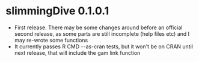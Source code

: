 # slimmingDive 0.1.0.1
* First release. There may be some changes around before an official
  second release, as some parts are still incomplete (help files etc)
  and I may re-wrote some functions
* It currently passes R CMD --as-cran tests, but it won't be on CRAN
  until next release, that will include the gam link function
